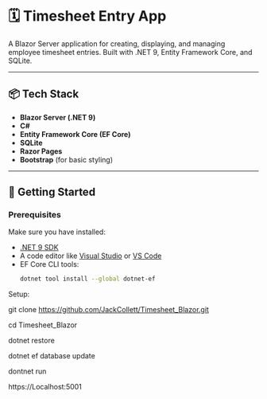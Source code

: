# 🗓️ Timesheet Entry App

A Blazor Server application for creating, displaying, and managing employee timesheet entries. Built with .NET 9, Entity Framework Core, and SQLite.

---

## 📦 Tech Stack

- **Blazor Server (.NET 9)**
- **C#**
- **Entity Framework Core (EF Core)**
- **SQLite**
- **Razor Pages**
- **Bootstrap** (for basic styling)

---

## 🚀 Getting Started

### Prerequisites

Make sure you have installed:

- [.NET 9 SDK](https://dotnet.microsoft.com/en-us/download)
- A code editor like [Visual Studio](https://visualstudio.microsoft.com/) or [VS Code](https://code.visualstudio.com/)
- EF Core CLI tools:
  ```bash
  dotnet tool install --global dotnet-ef

Setup: 

git clone https://github.com/JackCollett/Timesheet_Blazor.git

cd Timesheet_Blazor

dotnet restore

dotnet ef database update

dontnet run

https://Localhost:5001
